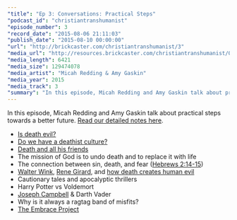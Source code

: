 ```yaml
---
"title": "Ep 3: Conversations: Practical Steps"
"podcast_id": "christiantranshumanist"
"episode_number": 3
"record_date": "2015-08-06 21:11:03"
"publish_date": "2015-08-10 00:00:00"
"url": "http://brickcaster.com/christiantranshumanist/3"
"media_url": "http://resources.brickcaster.com/christiantranshumanist/003_practical_steps.mp3"
"media_length": 6421
"media_size": 129474078
"media_artist": "Micah Redding & Amy Gaskin"
"media_year": 2015
"media_track": 3
"summary": "In this episode, Micah Redding and Amy Gaskin talk about practical steps towards a better future."
---
```


In this episode, Micah Redding and Amy Gaskin talk about practical steps towards a better future. [Read our detailed notes here](http://brickcaster.com/christiantranshumanist/3).

- [Is death evil?](http://amzn.to/1Wl0PD9)
- [Do we have a deathist culture?](http://www.huffingtonpost.com/zoltan-istvan/can-transhumanism-overcom_b_7433108.html)
- [Death and all his friends](https://www.youtube.com/watch?v=I_wcRxGbqdU)
- The mission of God is to undo death and to replace it with life
- The connection between sin, death, and fear ([Hebrews 2:14-15](https://www.biblegateway.com/passage/?search=Hebrews+2%3A14-15&version=NIV))
- [Walter Wink](http://amzn.to/1ScHCOb), [Rene Girard](http://amzn.to/1ScHDlp), and [how death creates human evil](http://micahredding.com/blog/2012/03/06/why-are-humans-evil)
- Cautionary tales and apocalyptic thrillers
- Harry Potter vs Voldemort
- [Joseph Campbell](http://amzn.to/1P0RgF8) & Darth Vader
- Why is it always a ragtag band of misfits?
- [The Embrace Project](http://www.christiantranshumanism.org/embrace_announcement)
